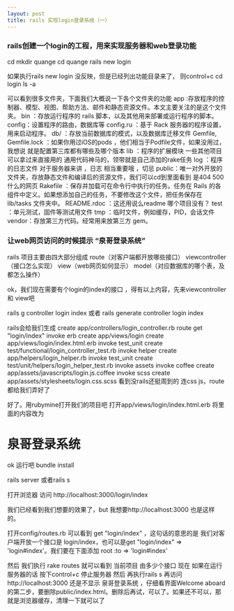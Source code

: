 ```yaml
---
layout: post
title: rails 实现login登录系统（一）
---
```


### rails创建一个login的工程，用来实现服务器和web登录功能
cd
mkdir quange
cd quange
rails new login

如果执行rails new login 没反映，但是已经列出功能目录来了， 则control+c
cd login 
ls -a

可以看到很多文件夹，下面我们大概说一下各个文件夹的功能
app :存放程序的控制器、模型、视图、帮助方法、邮件和静态资源文件。本文主要关注的是这个文件夹。
bin ：存放运行程序的 rails 脚本，以及其他用来部署或运行程序的脚本。
config：设置程序的路由，数据库等
config.ru ：基于 Rack 服务器的程序设置，用来启动程序。
db/ ：存放当前数据库的模式，以及数据库迁移文件
Gemfile, Gemfile.lock  ：如果你用过iOS的pods ，他们相当于Podfile文件，如果没用过，我想说 就是配置第三库都有哪些及哪个版本
lib ：程序的扩展模块 一些其他项目可以拿过来直接用的 通用代码神马的，领带就是自己添加的rake任务
log ：程序的日志文件 对于服务器来讲 ，日志 相当重要哦 ，切忌
public：唯一对外开放的文件夹，存放静态文件和编译后的资源文件，我们可以cd到里面看到 是404 500 什么的网页
Rakefile ：保存并加载可在命令行中执行的任务。任务在 Rails 的各组件中定义。如果想添加自己的任务，不要修改这个文件，把任务保存在 lib/tasks 文件夹中。
README.rdoc ：这还用说么readme 哪个项目没有？
test ：单元测试，固件等测试用文件
tmp ：临时文件，例如缓存，PID，会话文件
vendor：存放第三方代码。经常用来放第三方 gem。

### 让web网页访问的时候提示 “泉哥登录系统”

rails 项目主要由四大部分组成 route（对客户端都开放哪些接口） viewcontroller（接口怎么实现） view（web网页如何显示） model（对应数据库的哪个表，及都怎么操作）

ok，我们现在需要有个login的index的接口 ，得有以上内容，先来viewcontroller 和 view吧 

rails g controller login index
或者
rails generate controller login index

rails会给我们生成
 create  app/controllers/login_controller.rb
       route  get "login/index"
      invoke  erb
      create    app/views/login
      create    app/views/login/index.html.erb
      invoke  test_unit
      create    test/functional/login_controller_test.rb
      invoke  helper
      create    app/helpers/login_helper.rb
      invoke    test_unit
      create      test/unit/helpers/login_helper_test.rb
      invoke  assets
      invoke    coffee
      create      app/assets/javascripts/login.js.coffee
      invoke    scss
      create      app/assets/stylesheets/login.css.scss
看到没rails还挺周到的 连css js，route都给我们弄好了 

好了。用rubymine打开我们的项目吧 
打开app/views/login/index.html.erb 将里面的内容改为 <h1>泉哥登录系统</h1>


ok 运行吧 
bundle install 

rails server 或者rails s

打开浏览器 访问 http://localhost:3000/login/index

我们已经看到我们想要的效果了，but 我想要http://localhost:3000 也是这样的。

打开config/routes.rb 可以看到 get "login/index" ，这句话的意思的是 我们对客户端开放一个接口是 login/index，也可以是get "login/index" => 'login#index'。我们要在下面添加 root :to => 'login#index'

然后 我们执行 
rake routes 
就可以看到 当前项目 由多少个接口
现在 如果在运行服务器的话 按下control+c 停止服务器 然后 再执行rails s
再访问http://localhost:3000 还是不显示 泉哥登录系统 ，仔细看界面Welcome aboard的第二步，要删除public/index.html。删除后再试，可以了。如果还不可以，那就是浏览器缓存，清理一下就可以了



